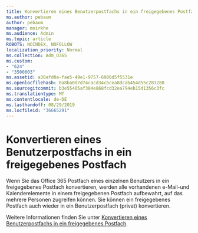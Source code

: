 ```yaml
---
title: Konvertieren eines Benutzerpostfachs in ein freigegebenes Postfach
ms.author: pebaum
author: pebaum
manager: mnirkhe
ms.audience: Admin
ms.topic: article
ROBOTS: NOINDEX, NOFOLLOW
localization_priority: Normal
ms.collection: Adm_O365
ms.custom:
- "624"
- "3500003"
ms.assetid: a38afd0a-fae5-49e1-9757-6986d5f5531e
ms.openlocfilehash: 0a8ba0d7d74cacd34cbcea8dcab454d55c283280
ms.sourcegitcommit: b3e55405af384e868fcd32ea794eb15d1356c3fc
ms.translationtype: MT
ms.contentlocale: de-DE
ms.lasthandoff: 08/29/2019
ms.locfileid: "36665291"
---
```

# <a name="convert-a-user-mailbox-to-a-shared-mailbox"></a>Konvertieren eines Benutzerpostfachs in ein freigegebenes Postfach

Wenn Sie das Office 365 Postfach eines einzelnen Benutzers in ein freigegebenes Postfach konvertieren, werden alle vorhandenen e-Mail-und Kalenderelemente in einem freigegebenen Postfach aufbewahrt, auf das mehrere Personen zugreifen können. Sie können ein freigegebenes Postfach auch wieder in ein Benutzerpostfach (privat) konvertieren.
  
Weitere Informationen finden Sie unter [Konvertieren eines Benutzerpostfachs in ein freigegebenes Postfach](https://docs.microsoft.com/office365/admin/email/convert-user-mailbox-to-shared-mailbox).
  